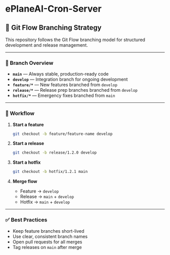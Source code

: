 # ePlaneAI-Cron-Server

## 🚀 Git Flow Branching Strategy

This repository follows the Git Flow branching model for structured development and release management.

---

### 📂 Branch Overview

- **`main`** — Always stable, production-ready code  
- **`develop`** — Integration branch for ongoing development  
- **`feature/*`** — New features branched from `develop`  
- **`release/*`** — Release prep branches branched from `develop`  
- **`hotfix/*`** — Emergency fixes branched from `main`

---

### 🔁 Workflow

1. **Start a feature**  
   ```bash
   git checkout -b feature/feature-name develop
   ```

2. **Start a release**  
   ```bash
   git checkout -b release/1.2.0 develop
   ```

3. **Start a hotfix**  
   ```bash
   git checkout -b hotfix/1.2.1 main
   ```

4. **Merge flow**
   - Feature → `develop`
   - Release → `main` + `develop`
   - Hotfix → `main` + `develop`

---

### ✅ Best Practices

- Keep feature branches short-lived  
- Use clear, consistent branch names  
- Open pull requests for all merges  
- Tag releases on `main` after merge
